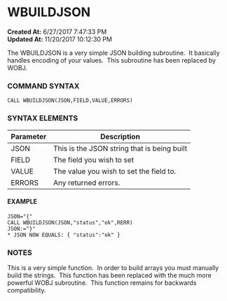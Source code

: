# WBUILDJSON

**Created At:** 6/27/2017 7:47:33 PM  
**Updated At:** 11/20/2017 10:12:30 PM  


The WBUILDJSON is a very simple JSON building subroutine.  It basically handles encoding of your values.  This subroutine has been replaced by WOBJ.

### COMMAND SYNTAX

```
CALL WBUILDJSON(JSON,FIELD,VALUE,ERRORS)
```

### SYNTAX ELEMENTS


| Parameter | Description |
| --- | --- |
| JSON | This is the JSON string that is being built |
| FIELD | The field you wish to set |
| VALUE | The value you wish to set the field to. |
| ERRORS | Any returned errors. |


#### EXAMPLE

```
JSON="{"
CALL WBUILDJSON(JSON,"status","ok",RERR)
JSON:="}"
* JSON NOW EQUALS: { "status":"ok" }
```

### NOTES

This is a very simple function.  In order to build arrays you must manually build the strings.  This function has been replaced with the much more powerful WOBJ subroutine.  This function remains for backwards compatibility.
